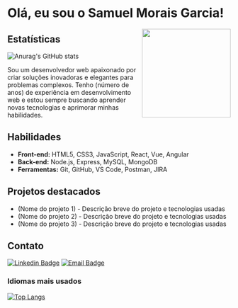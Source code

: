 <!-- Seção: Introdução -->
# Olá, eu sou o Samuel Morais Garcia!

<img align="right" width="200" height="200" src="https://c.tenor.com/M54OJrV7Zu8AAAAC/programmer.gif">

<!-- Seção: Estatísticas e gráficos -->
## Estatísticas

![Anurag's GitHub stats](https://github-readme-stats.vercel.app/api?username=SamuelMorais030202&show_icons=true&theme=radical)

Sou um desenvolvedor web apaixonado por criar soluções inovadoras e elegantes para problemas complexos. Tenho (número de anos) de experiência em desenvolvimento web e estou sempre buscando aprender novas tecnologias e aprimorar minhas habilidades.

<!-- Seção: Habilidades -->
## Habilidades

- **Front-end:** HTML5, CSS3, JavaScript, React, Vue, Angular
- **Back-end:** Node.js, Express, MySQL, MongoDB
- **Ferramentas:** Git, GitHub, VS Code, Postman, JIRA

<!-- Seção: Projetos destacados -->
## Projetos destacados

- (Nome do projeto 1) - Descrição breve do projeto e tecnologias usadas
- (Nome do projeto 2) - Descrição breve do projeto e tecnologias usadas
- (Nome do projeto 3) - Descrição breve do projeto e tecnologias usadas

<!-- Seção: Contato -->
## Contato

[![Linkedin Badge](https://img.shields.io/badge/-Linkedin-blue?style=flat-square&logo=Linkedin&logoColor=white&link=seulinkedinurl)](https://www.linkedin.com/in/samuel-morais-garcia-4a823b244/)
[![Email Badge](https://img.shields.io/badge/-Email-red?style=flat-square&logo=Gmail&logoColor=white&link=mailto:seuemail)](mailto:moraissamuel009@gmail.com)

### Idiomas mais usados

[![Top Langs](https://github-readme-stats.vercel.app/api/top-langs/?username=SamuelMorais030202&layout=compact)](https://github.com/anuraghazra/github-readme-stats)
